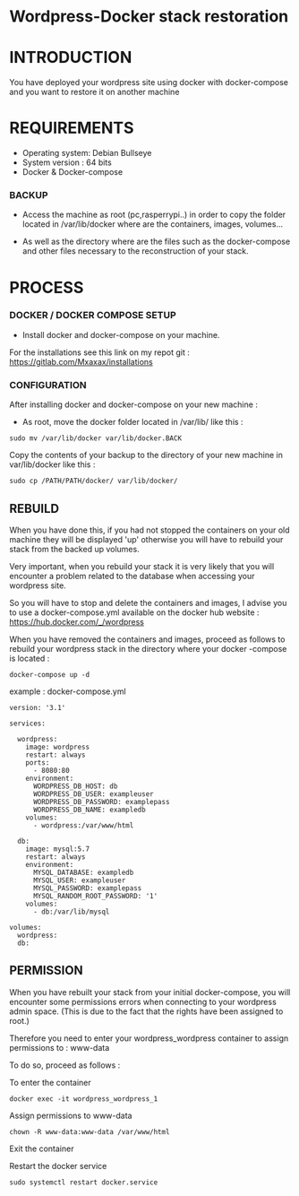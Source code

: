 # Wordpress-Docker stack restoration

# INTRODUCTION
You have deployed your wordpress site using docker with docker-compose and you want to restore it on another machine
# REQUIREMENTS
- Operating system: Debian Bullseye
- System version : 64 bits
- Docker & Docker-compose
### BACKUP
- Access the machine as root (pc,rasperrypi..) in order to copy the folder located in /var/lib/docker where are the containers, images, volumes... 

- As well as the directory where are the files such as the docker-compose and other files necessary to the reconstruction of your stack.
# PROCESS
### DOCKER / DOCKER COMPOSE SETUP
- Install docker and docker-compose on your machine. 

For the installations see this link on my repot git : https://gitlab.com/Mxaxax/installations
### CONFIGURATION
After installing docker and docker-compose on your new machine :

- As root, move the docker folder located in /var/lib/ like this :
```
sudo mv /var/lib/docker var/lib/docker.BACK
```
Copy the contents of your backup to the directory of your new machine in var/lib/docker like this :
```
sudo cp /PATH/PATH/docker/ var/lib/docker/
```
## REBUILD
When you have done this, if you had not stopped the containers on your old machine they will be displayed 'up' otherwise you will have to rebuild your stack from the backed up volumes.

Very important, when you rebuild your stack it is very likely that you will encounter a problem related to the database when accessing your wordpress site. 

So you will have to stop and delete the containers and images, I advise you to use a docker-compose.yml available on the docker hub website : https://hub.docker.com/_/wordpress

When you have removed the containers and images, proceed as follows to rebuild your wordpress stack in the directory where your docker -compose is located :
```
docker-compose up -d
```

example : docker-compose.yml
```
version: '3.1'

services:

  wordpress:
    image: wordpress
    restart: always
    ports:
      - 8080:80
    environment:
      WORDPRESS_DB_HOST: db
      WORDPRESS_DB_USER: exampleuser
      WORDPRESS_DB_PASSWORD: examplepass
      WORDPRESS_DB_NAME: exampledb
    volumes:
      - wordpress:/var/www/html

  db:
    image: mysql:5.7
    restart: always
    environment:
      MYSQL_DATABASE: exampledb
      MYSQL_USER: exampleuser
      MYSQL_PASSWORD: examplepass
      MYSQL_RANDOM_ROOT_PASSWORD: '1'
    volumes:
      - db:/var/lib/mysql

volumes:
  wordpress:
  db:
```
## PERMISSION
When you have rebuilt your stack from your initial docker-compose, you will encounter some permissions errors when connecting to your wordpress admin space. (This is due to the fact that the rights have been assigned to root.)

Therefore you need to enter your wordpress_wordpress container to assign permissions to : www-data

To do so, proceed as follows :

To enter the container
```
docker exec -it wordpress_wordpress_1
```
Assign permissions to www-data
```
chown -R www-data:www-data /var/www/html
```
Exit the container

Restart the docker service 
```
sudo systemctl restart docker.service
```

